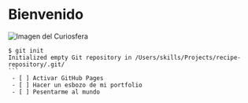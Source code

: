 # Bienvenido 
![Imagen del Curiosfera](https://curiosfera-historia.com/origen-e-historia-del-saludo/)
````
$ git init
Initialized empty Git repository in /Users/skills/Projects/recipe-repository/.git/
```
 - [ ] Activar GitHub Pages
 - [ ] Hacer un esbozo de mi portfolio
 - [ ] Pesentarme al mundo

